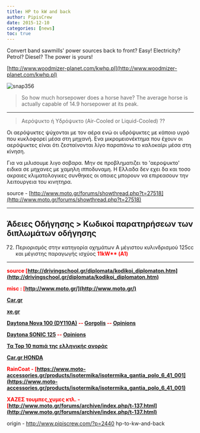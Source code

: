 ```yaml
---
title: HP to kW and back
author: PipisCrew
date: 2015-12-10
categories: [news]
toc: true
---
```


Convert band sawmills' power sources back to front? Easy! Electricity? Petrol? Diesel? The power is yours!

[http://www.woodmizer-planet.com/kwhp.pl](http://www.woodmizer-planet.com/kwhp.pl)

![snap356](https://www.pipiscrew.com/wp-content/uploads/2015/11/snap356.png)

> So how much horsepower does a horse have?
> The average horse is actually capable of 14.9 horsepower at its peak.

* * *

> Αερόψυκτο ή Υδρόψυκτο (Air-Cooled or Liquid-Cooled) ??

Οι αερόψυκτες ψύχονται με τον αέρα ενώ οι υδρόψυκτες με κάποιο υγρό που κυκλοφορεί μέσα στη μηχανή.
Ενα μικρομειονέκτημα που έχουν οι αερόψυκτες είναι ότι ζεσταίνονται λίγο παραπάνω το καλοκαίρι μέσα στη κίνηση.

Για να μιλισουμε λιγο σοβαρα. Μην σε προβληματιζει το 'αεροψυκτο' ειδικα σε μηχανες με χαμηλη ιπποδυναμη. Η Ελλαδα δεν εχει δα και τοσο ακραιες κλιματολογικες συνθηκες οι οποιες μπορουν να επιρεασουν την λειτουργεια του κινητηρα.

source - [http://www.moto.gr/forums/showthread.php?t=27518](http://www.moto.gr/forums/showthread.php?t=27518)

* * *

##  Άδειες Οδήγησης > Κωδικοί παρατηρήσεων των διπλωμάτων οδήγησης

72. Περιορισμός στην κατηγορία οχημάτων Α μέγιστου κυλινδρισμού 125cc και μέγιστης παραγωγής ισχύος <b style="color:red">11kW** (Α1) 

* * *

source [http://drivingschool.gr/diplomata/kodikoi_diplomaton.htm](http://drivingschool.gr/diplomata/kodikoi_diplomaton.htm)

misc :
[http://www.moto.gr/](http://www.moto.gr/)

[Car.gr](http://www.car.gr/classifieds/bikes/?fs=1&category=&make=&variant=&price-from=%3E50&price-to=%3C500&registration-from=%3E2005&registration-to=&mileage-from=&mileage-to=&engine_power-from=&engine_power-to=&engine_size-from=&engine_size-to=%3C200&fuel_type=&exterior_color=&significant_damage=&gearbox_type=&kteo=&sort=&rg=3&radius=&postcode=&modified=&hi=&st=&offer_type=sale&features=165)

[xe.gr](http://www.xe.gr/automoto/search?System.item_type=moto&item_type=&Publication.freetext=&Transaction.price.from=50&Item.mileage.to=&Item.cc.from=&Transaction.price.to=500&Item.registration_year.from=&Item.cc.to=200&Transaction.type_channel=117518&per_page=20&sort_by=Publication.effective_date_start&sort_direction=desc)

[Daytona Nova 100 (DY110A)](http://www.motorex.gr/component/k2/item/196-Nova-100%20(DY110A).html) -- [Gorgolis](http://www.gorgolis.gr/novas.htm) -- [Opinions](http://www.moto.gr/forums/showthread.php?t=141412)

[Daytona SONIC 125](http://www.motorex.gr/component/k2/item/891-Daytona-SONIC-125.html) -- [Opinions](http://www.mybike.gr/forums/topic/72876-daytona-sonic-125/)

[Τα Top 10 παπιά της ελληνικής αγοράς](http://www.mototriti.gr/data/news/preview_news/Ta-Top-10-papia-ths-ellhnikhs-agoras_104693.asp)

[Car.gr HONDA](http://www.car.gr/classifieds/bikes/?fs=1&price-with=%3E1&category=&make=22&variant=&price-from=%3E500&price-to=%3C1000&registration-from=%3E2005&registration-to=&mileage-from=&mileage-to=&engine_power-from=&engine_power-to=&engine_size-from=%3E100&engine_size-to=%3C150&fuel_type=&exterior_color=&significant_damage=&gearbox_type=&kteo=&sort=&rg=3&radius=&postcode=&modified=&hi=&st=&offer_type=sale)

RainCoat - [https://www.moto-accessories.gr/products/isotermika/isotermika_gantia_polo_6_41_001](https://www.moto-accessories.gr/products/isotermika/isotermika_gantia_polo_6_41_001)

ΧΑΖΕΣ τουμπες,χυμες κτλ. - [http://www.moto.gr/forums/archive/index.php/t-137.html](http://www.moto.gr/forums/archive/index.php/t-137.html)</b>

origin - http://www.pipiscrew.com/?p=2440 hp-to-kw-and-back